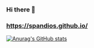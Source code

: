 ### Hi there 👋
### https://spandios.github.io/
[![Anurag's GitHub stats](https://github-readme-stats.vercel.app/api?username=spandios)](https://github.com/anuraghazra/github-readme-stats)
<!--
**spandios/spandios** is a ✨ _special_ ✨ repository because its `README.md` (this file) appears on your GitHub profile.

Here are some ideas to get you started:

- 🔭 I’m currently working on ...
- 🌱 I’m currently learning ...
- 👯 I’m looking to collaborate on ...
- 🤔 I’m looking for help with ...
- 💬 Ask me about ...
- 📫 How to reach me: ...
- 😄 Pronouns: ...
- ⚡ Fun fact: ...
-->
